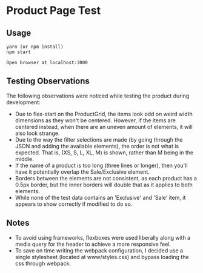 # Product Page Test

## Usage
```
yarn (or npm install)
npm start

Open browser at localhost:3000
```

## Testing Observations
The following observations were noticed while testing the product during development:
- Due to flex-start on the ProductGrid, the items look odd on weird width dimensions as they won't be centered. However, if the items are centered instead, when there are an uneven amount of elements, it will also look strange.
- Due to the way the filter selections are made (by going through the JSON and adding the available elements), the order is not what is expected. That is, (XS, S, L, XL, M) is shown, rather than M being in the middle.
- If the name of a product is too long (three lines or longer), then you'll have it potentially overlap the Sale/Exclusive element.
- Borders between the elements are not consistent, as each product has a 0.5px border, but the inner borders will double that as it applies to both elements.
- While none of the test data contains an 'Exclusive' and 'Sale' item, it appears to show correctly if modified to do so.

## Notes
- To avoid using frameworks, flexboxes were used liberally along with a media query for the header to achieve a more responsive feel.
- To save on time writing the webpack configuration, I decided use a single stylesheet (located at www/styles.css) and bypass loading the css through webpack.  
